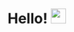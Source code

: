 # Hello! <img src="https://raw.githubusercontent.com/MartinHeinz/MartinHeinz/master/wave.gif" width="30px">



